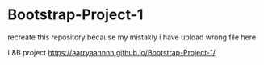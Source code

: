 # Bootstrap-Project-1

recreate this repository because my mistakly i have upload wrong file here

L&B project 
https://aarryaannnn.github.io/Bootstrap-Project-1/
